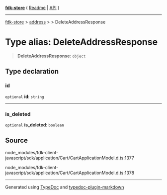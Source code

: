 [**fdk-store**](../../../README.md) ( [Readme](../../../README.md) \| [API](../../../API.md) )

---

[fdk-store](../../../API.md) > [address](../../README.md) > [<internal>](../README.md) > DeleteAddressResponse

# Type alias: DeleteAddressResponse

> **DeleteAddressResponse**: `object`

## Type declaration

### id

`optional` **id**: `string`

---

### is_deleted

`optional` **is_deleted**: `boolean`

## Source

node_modules/fdk-client-javascript/sdk/application/Cart/CartApplicationModel.d.ts:1377

node_modules/fdk-client-javascript/sdk/application/Cart/CartApplicationModel.d.ts:1378

---

Generated using [TypeDoc](https://typedoc.org/) and [typedoc-plugin-markdown](https://www.npmjs.com/package/typedoc-plugin-markdown)
